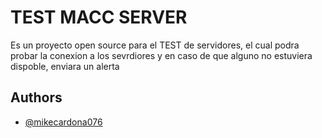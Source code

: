 
# TEST MACC SERVER

Es un proyecto open source para el TEST de servidores, el cual podra probar la conexion a los sevrdiores y en caso de que alguno no estuviera dispoble, enviara un alerta 


## Authors

- [@mikecardona076](https://www.github.com/mikecardona076)

